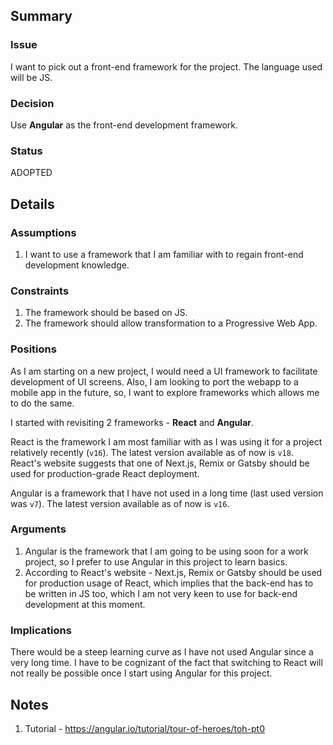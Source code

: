 ## Summary

### Issue

I want to pick out a front-end framework for the project. The language used will be JS.

### Decision

Use **Angular** as the front-end development framework.

### Status

ADOPTED

## Details

### Assumptions

1. I want to use a framework that I am familiar with to regain front-end development knowledge.

### Constraints

1. The framework should be based on JS.
2. The framework should allow transformation to a Progressive Web App.

### Positions

As I am starting on a new project, I would need a UI framework to facilitate development of UI screens.
Also, I am looking to port the webapp to a mobile app in the future, so, I want to explore frameworks which allows me to do the same.

I started with revisiting 2 frameworks - **React** and **Angular**.

React is the framework I am most familiar with as I was using it for a project relatively recently (`v16`). The latest version available as of now is `v18`.
React's website suggests that one of Next.js, Remix or Gatsby should be used for production-grade React deployment.

Angular is a framework that I have not used in a long time (last used version was `v7`). The latest version available as of now is `v16`.

### Arguments

1. Angular is the framework that I am going to be using soon for a work project, so I prefer to use Angular in this project to learn basics.
2. According to React's website - Next.js, Remix or Gatsby should be used for production usage of React, which implies that the back-end has to be written in JS too,
which I am not very keen to use for back-end development at this moment.

### Implications
There would be a steep learning curve as I have not used Angular since a very long time. I have to be cognizant of the fact that switching to React will
not really be possible once I start using Angular for this project.

## Notes
1. Tutorial - https://angular.io/tutorial/tour-of-heroes/toh-pt0
